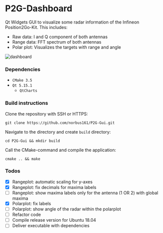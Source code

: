 # P2G-Dashboard

Qt Widgets GUI to visualize some radar information of the Infineon Position2Go-Kit. 
This includes: 

- Raw data: I and Q component of both antennas
- Range data: FFT spectrum of both antennas
- Polar plot: Visualizes the targets with range and angle

![dashboard](https://github.com/norbus161/P2G-Gui/blob/main/doc/img/dashboard.JPG)

### Dependencies

* `CMake 3.5`
* `Qt 5.15.1`
  * `QtCharts`

### Build instructions

Clone the repository with SSH or HTTPS:

`git clone https://github.com/norbus161/P2G-Gui.git`

Navigate to the directory and create `build` directory:

`cd P2G-Gui && mkdir build`

Call the CMake-command and compile the application:

`cmake .. && make`

### Todos

- [x] Rangeplot: automatic scaling for y-axes
- [x] Rangeplot: fix decimals for maxima labels
- [ ] Rangeplot: show maxima labels only for the antenna (1 OR 2) with global maxima
- [x] Polarplot: fix labels 
- [ ] Polarplot: show angle of the radar within the polarplot
- [ ] Refactor code
- [ ] Compile release version for Ubuntu 18.04
- [ ] Deliver executable with dependencies
